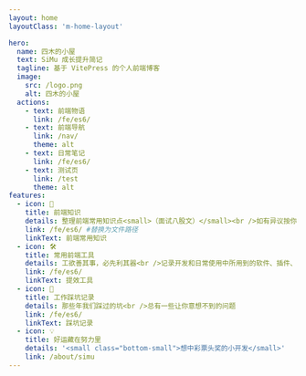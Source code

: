 ```yaml
---
layout: home
layoutClass: 'm-home-layout'

hero:
  name: 四木的小屋
  text: SiMu 成长提升简记
  tagline: 基于 VitePress 的个人前端博客
  image:
    src: /logo.png
    alt: 四木的小屋
  actions:
    - text: 前端物语
      link: /fe/es6/
    - text: 前端导航
      link: /nav/
      theme: alt
    - text: 日常笔记
      link: /fe/es6/
    - text: 测试页
      link: /test
      theme: alt
features:
  - icon: 📖
    title: 前端知识
    details: 整理前端常用知识点<small>（面试八股文）</small><br />如有异议按你的理解为主，不接受反驳
    link: /fe/es6/ #替换为文件路径
    linkText: 前端常用知识
  - icon: 🛠️
    title: 常用前端工具
    details: 工欲善其事，必先利其器<br />记录开发和日常使用中所用到的软件、插件、扩展等
    link: /fe/es6/
    linkText: 提效工具
  - icon: 💎
    title: 工作踩坑记录
    details: 那些年我们踩过的坑<br />总有一些让你意想不到的问题
    link: /fe/es6/
    linkText: 踩坑记录
  - icon: 💡
    title: 好运藏在努力里
    details: '<small class="bottom-small">想中彩票头奖的小开发</small>'
    link: /about/simu
---
```


<style>
/*爱的魔力转圈圈*/
.m-home-layout .image-src:hover {
  transform: translate(-50%, -50%) rotate(666turn);
  transition: transform 59s 1s cubic-bezier(0.3, 0, 0.8, 1);
}

.m-home-layout .details small {
  opacity: 0.8;
}

.m-home-layout .bottom-small {
  display: block;
  margin-top: 2em;
  text-align: right;
}
</style>
